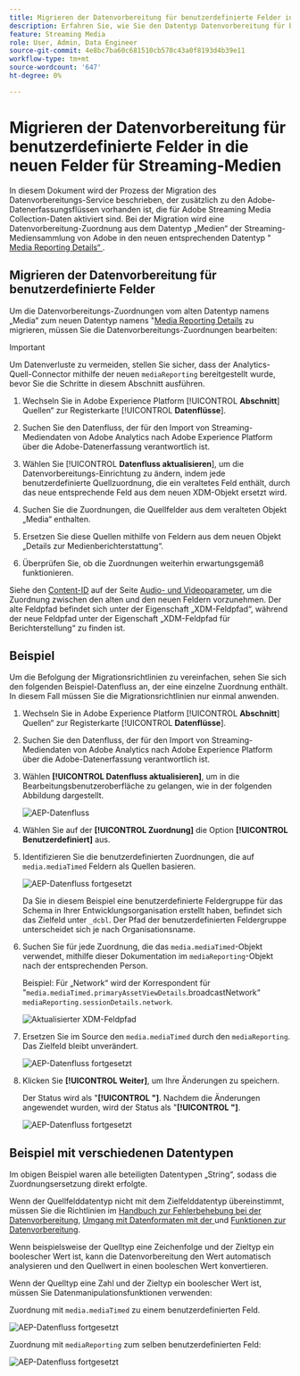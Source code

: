 ```yaml
---
title: Migrieren der Datenvorbereitung für benutzerdefinierte Felder in die neuen Felder für Streaming-Medien
description: Erfahren Sie, wie Sie den Datentyp Datenvorbereitung für benutzerdefinierte Felder in die neuen Felder für Streaming-Medien migrieren.
feature: Streaming Media
role: User, Admin, Data Engineer
source-git-commit: 4e8bc7ba60c681510cb570c43a0f8193d4b39e11
workflow-type: tm+mt
source-wordcount: '647'
ht-degree: 0%

---
```


# Migrieren der Datenvorbereitung für benutzerdefinierte Felder in die neuen Felder für Streaming-Medien

In diesem Dokument wird der Prozess der Migration des Datenvorbereitungs-Service beschrieben, der zusätzlich zu den Adobe-Datenerfassungsflüssen vorhanden ist, die für Adobe Streaming Media Collection-Daten aktiviert sind. Bei der Migration wird eine Datenvorbereitung-Zuordnung aus dem Datentyp „Medien“ der Streaming-Mediensammlung von Adobe in den neuen entsprechenden Datentyp &quot;[ Media Reporting Details“ ](https://experienceleague.adobe.com/de/docs/experience-platform/xdm/data-types/media-reporting-details).

## Migrieren der Datenvorbereitung für benutzerdefinierte Felder

Um die Datenvorbereitungs-Zuordnungen vom alten Datentyp namens „Media“ zum neuen Datentyp namens &quot;[Media Reporting Details](https://experienceleague.adobe.com/de/docs/experience-platform/xdm/data-types/media-reporting-details) zu migrieren, müssen Sie die Datenvorbereitungs-Zuordnungen bearbeiten:

>[!IMPORTANT]
>
>Um Datenverluste zu vermeiden, stellen Sie sicher, dass der Analytics-Quell-Connector mithilfe der neuen `mediaReporting` bereitgestellt wurde, bevor Sie die Schritte in diesem Abschnitt ausführen.

1. Wechseln Sie in Adobe Experience Platform [!UICONTROL **Abschnitt**] Quellen“ zur Registerkarte [!UICONTROL **Datenflüsse**].

1. Suchen Sie den Datenfluss, der für den Import von Streaming-Mediendaten von Adobe Analytics nach Adobe Experience Platform über die Adobe-Datenerfassung verantwortlich ist.

1. Wählen Sie [!UICONTROL **Datenfluss aktualisieren**], um die Datenvorbereitungs-Einrichtung zu ändern, indem jede benutzerdefinierte Quellzuordnung, die ein veraltetes Feld enthält, durch das neue entsprechende Feld aus dem neuen XDM-Objekt ersetzt wird.

1. Suchen Sie die Zuordnungen, die Quellfelder aus dem veralteten Objekt „Media“ enthalten.

1. Ersetzen Sie diese Quellen mithilfe von Feldern aus dem neuen Objekt „Details zur Medienberichterstattung“.

1. Überprüfen Sie, ob die Zuordnungen weiterhin erwartungsgemäß funktionieren.

Siehe den [Content-ID](https://experienceleague.adobe.com/de/docs/media-analytics/using/implementation/variables/audio-video-parameters#content-id) auf der Seite [Audio- und Videoparameter](https://experienceleague.adobe.com/de/docs/media-analytics/using/implementation/variables/audio-video-parameters), um die Zuordnung zwischen den alten und den neuen Feldern vorzunehmen. Der alte Feldpfad befindet sich unter der Eigenschaft „XDM-Feldpfad“, während der neue Feldpfad unter der Eigenschaft „XDM-Feldpfad für Berichterstellung“ zu finden ist.

## Beispiel

Um die Befolgung der Migrationsrichtlinien zu vereinfachen, sehen Sie sich den folgenden Beispiel-Datenfluss an, der eine einzelne Zuordnung enthält. In diesem Fall müssen Sie die Migrationsrichtlinien nur einmal anwenden.

1. Wechseln Sie in Adobe Experience Platform [!UICONTROL **Abschnitt**] Quellen“ zur Registerkarte [!UICONTROL **Datenflüsse**].

1. Suchen Sie den Datenfluss, der für den Import von Streaming-Mediendaten von Adobe Analytics nach Adobe Experience Platform über die Adobe-Datenerfassung verantwortlich ist.

1. Wählen **[!UICONTROL Datenfluss aktualisieren]**, um in die Bearbeitungsbenutzeroberfläche zu gelangen, wie in der folgenden Abbildung dargestellt.

   ![AEP-Datenfluss](assets/aep-dataflow.jpeg)

1. Wählen Sie auf der **[!UICONTROL Zuordnung]** die Option **[!UICONTROL Benutzerdefiniert]** aus.

1. Identifizieren Sie die benutzerdefinierten Zuordnungen, die auf `media.mediaTimed` Feldern als Quellen basieren.

   ![AEP-Datenfluss fortgesetzt](assets/aep-dataflow2.jpeg)

   Da Sie in diesem Beispiel eine benutzerdefinierte Feldergruppe für das Schema in Ihrer Entwicklungsorganisation erstellt haben, befindet sich das Zielfeld unter `_dcbl`. Der Pfad der benutzerdefinierten Feldergruppe unterscheidet sich je nach Organisationsname.

1. Suchen Sie für jede Zuordnung, die das `media.mediaTimed`-Objekt verwendet, mithilfe dieser Dokumentation im `mediaReporting`-Objekt nach der entsprechenden Person.

   Beispiel: Für „Network“ wird der Korrespondent für &quot;`media.mediaTimed.primaryAssetViewDetails`.broadcastNetwork“ `mediaReporting.sessionDetails.network`.

   ![Aktualisierter XDM-Feldpfad](assets/xdm-field-path-old-and-new.jpeg)

1. Ersetzen Sie im **&#x200B;**&#x200B;Source den `media.mediaTimed` durch den `mediaReporting`. Das Zielfeld bleibt unverändert.

   ![AEP-Datenfluss fortgesetzt](assets/aep-dataflow3.jpeg)

1. Klicken Sie **[!UICONTROL Weiter]**, um Ihre Änderungen zu speichern.

   Der Status wird als &quot;**[!UICONTROL &quot;]**. Nachdem die Änderungen angewendet wurden, wird der Status als &quot;**[!UICONTROL &quot;]**.

   ![AEP-Datenfluss fortgesetzt](assets/aep-dataflow5.jpeg)

## Beispiel mit verschiedenen Datentypen

Im obigen Beispiel waren alle beteiligten Datentypen „String“, sodass die Zuordnungsersetzung direkt erfolgte.

Wenn der Quellfelddatentyp nicht mit dem Zielfelddatentyp übereinstimmt, müssen Sie die Richtlinien im [Handbuch zur Fehlerbehebung bei der Datenvorbereitung](https://experienceleague.adobe.com/de/docs/experience-platform/data-prep/troubleshooting-guide), [Umgang mit Datenformaten mit der ](https://experienceleague.adobe.com/de/docs/experience-platform/data-prep/data-handling) und [Funktionen zur Datenvorbereitung](https://experienceleague.adobe.com/de/docs/experience-platform/data-prep/data-handling).

Wenn beispielsweise der Quelltyp eine Zeichenfolge und der Zieltyp ein boolescher Wert ist, kann die Datenvorbereitung den Wert automatisch analysieren und den Quellwert in einen booleschen Wert konvertieren.

Wenn der Quelltyp eine Zahl und der Zieltyp ein boolescher Wert ist, müssen Sie Datenmanipulationsfunktionen verwenden:

Zuordnung mit `media.mediaTimed` zu einem benutzerdefinierten Feld.

![AEP-Datenfluss fortgesetzt](assets/aep-dataflow6.jpeg)

Zuordnung mit `mediaReporting` zum selben benutzerdefinierten Feld:

![AEP-Datenfluss fortgesetzt](assets/aep-dataflow7.jpeg)



